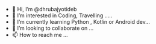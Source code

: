 - 👋 Hi, I’m @dhrubajyotideb
- 👀 I’m interested in Coding, Travelling .....
- 🌱 I’m currently learning Python , Kotlin or Android dev...
- 💞️ I’m looking to collaborate on ...
- 📫 How to reach me ...

<!---
dhrubajyotideb/dhrubajyotideb is a ✨ special ✨ repository because its `README.md` (this file) appears on your GitHub profile.
You can click the Preview link to take a look at your changes.
--->
